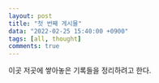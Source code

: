 ```yaml
---
layout: post
title: "첫 번째 게시물"
data: "2022-02-25 15:40:00 +0900"
tags: [all, thought]
comments: true
---
```


이곳 저곳에 쌓아놓은 기록들을 정리하려고 한다.
